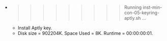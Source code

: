 * >>>>>>>>> Running inst-min-con-05-keyring-aptly.sh ...
  * Install Aptly key.
  * Disk size = 902204K. Space Used = 8K. Runtime = 00:00:00:01.
